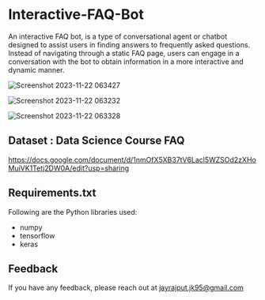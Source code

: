 # Interactive-FAQ-Bot
An interactive FAQ bot, is a type of conversational agent or chatbot designed to assist users in finding answers to frequently asked questions. Instead of navigating through a static FAQ page, users can engage in a conversation with the bot to obtain information in a more interactive and dynamic manner.

![Screenshot 2023-11-22 063427](https://github.com/umesh-sugara/Interactive-FAQ-Bot/assets/73294581/7476cae6-3f89-44ce-817d-f99caebae4b3)


![Screenshot 2023-11-22 063232](https://github.com/umesh-sugara/Interactive-FAQ-Bot/assets/73294581/165fc54b-e81d-4eb0-856f-6956993e8c4c)


![Screenshot 2023-11-22 063328](https://github.com/umesh-sugara/Interactive-FAQ-Bot/assets/73294581/f9debd2b-195a-4a01-b767-659d8802ea51)



## Dataset : Data Science Course FAQ
https://docs.google.com/document/d/1nmOfX5XB37tV6Lacl5WZSOd2zXHoMuiVK1Tetj2DW0A/edit?usp=sharing

## Requirements.txt
Following are the Python libraries used:
  - numpy
  - tensorflow
  - keras

## Feedback
If you have any feedback, please reach out at jayrajput.jk95@gmail.com
